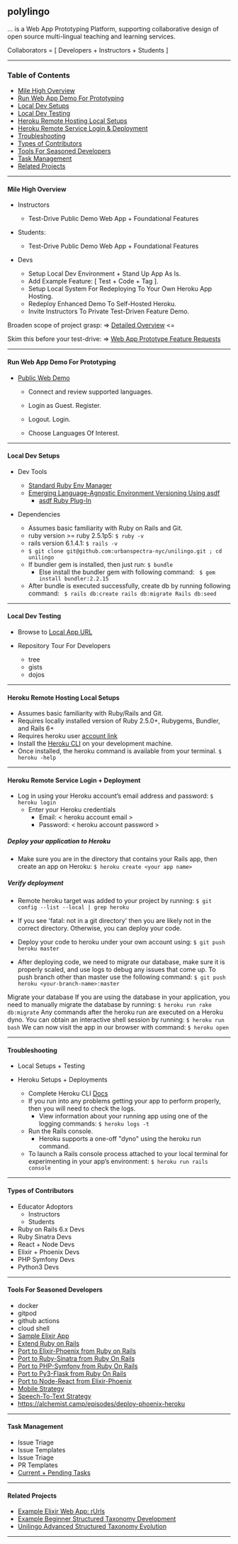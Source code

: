 ## polylingo ![]()

... is a Web App Prototyping Platform, supporting collaborative design of open source multi-lingual teaching and learning services.

Collaborators = [ Developers + Instructors + Students ]

---

### Table of Contents
- [Mile High Overview](#mile-high-overview)
- [Run Web App Demo For Prototyping](#run-web-app-demo-for-prototyping)
- [Local Dev Setups](#local-dev-setups)
- [Local Dev Testing](#local-dev-testing)
- [Heroku Remote Hosting Local Setups](#heroku-remote-hosting-local-setups)
- [Heroku Remote Service Login & Deployment](#heroku-remote-service-login-&-deployments)
- [Troubleshooting](#troubleshooting)
- [Types of Contributors](#types-of-contributors)
- [Tools For Seasoned Developers](#tools-for-seasoned-developers)
- [Task Management](#task-management)
- [Related Projects](#related-projects)

---

#### Mile High Overview

- Instructors
  - Test-Drive Public Demo Web App + Foundational Features

- Students: 
  - Test-Drive Public Demo Web App + Foundational Features

- Devs
  - Setup Local Dev Environment + Stand Up App As Is.
  - Add Example Feature: [ Test + Code + Tag ].
  - Setup Local System For Redeploying To Your Own Heroku App Hosting.
  - Redeploy Enhanced Demo To Self-Hosted Heroku.
  - Invite Instructors To Private Test-Driven Feature Demo.

Broaden scope of project grasp: =>  [Detailed Overview](/readmeResources/detailed-overview.md) <=

Skim this before your test-drive: =>  [Web App Prototype Feature Requests](/readmeResources/feature-requests.md)

---

#### Run Web App Demo For Prototyping

- [Public Web Demo](https://uni-lingo.herokuapp.com/)
  - Connect and review supported languages.

  - Login as Guest.  Register.

  - Logout. Login.

  - Choose Languages Of Interest.

---

#### Local Dev Setups

- Dev Tools
  - [Standard Ruby Env Manager](https://github.com/rbenv/rbenv)
  - [Emerging Language-Agnostic Environment Versioning Using asdf](https://asdf-vm.com/)
    - [asdf Ruby Plug-In](https://github.com/asdf-vm/asdf-ruby)

- Dependencies
  - Assumes basic familiarity with Ruby on Rails and Git.
  - ruby version >= ruby 2.5.1p5: ``` $ ruby -v ```
  - rails version 6.1.4.1: ``` $ rails -v ```
  - ``` $ git clone git@github.com:urbanspectra-nyc/unilingo.git ; cd unilingo ```
  - If bundler gem is installed, then just run: ``` $ bundle ```
    - Else install the bundler gem with following command: ``` $ gem install bundler:2.2.15```
  - After bundle is executed successfully, create db by running following command: ``` $ rails db:create rails db:migrate Rails db:seed```

---

#### Local Dev Testing
- Browse to [Local App URL](https://localhost:34456)

- Repository Tour For Developers
  - tree
  - gists
  - dojos


---

#### Heroku Remote Hosting Local Setups
- Assumes basic familiarity with Ruby/Rails and Git.
- Requires locally installed version of Ruby 2.5.0+, Rubygems, Bundler, and Rails 6+
- Requires heroku user [account link](https://signup.heroku.com/devcenter)
- Install the [Heroku CLI](https://devcenter.heroku.com/articles/heroku-cli#download-and-install) on your development machine.
- Once installed, the heroku command is available from your terminal.  ``` $ heroku -help ```

---

#### Heroku Remote Service Login + Deployment
- Log in using your Heroku account’s email address and password:  ```$ heroku login```
  - Enter your Heroku credentials
    - Email: < heroku account email >
    - Password: < heroku account password >

##### Deploy your application to Heroku
- Make sure you are in the directory that contains your Rails app, then create an app on Heroku:
```$ heroku create <your app name>```

##### Verify deployment

- Remote heroku target was added to your project by running: ```$ git config --list --local | grep heroku```
- If you see 'fatal: not in a git directory' then you are likely not in the correct directory. Otherwise, you can deploy your code.

- Deploy your code to heroku under your own account using: ``` $ git push heroku master ```
- After deploying code, we need to migrate our database, make sure it is properly scaled, and use logs to debug any issues that come up.
To push branch other than master use the following command:  ``` $ git push heroku <your-branch-name>:master ```

Migrate your database 
If you are using the database in your application, you need to manually migrate the database by running:
``` $ heroku run rake db:migrate ```
Any commands after the heroku run are executed on a Heroku dyno.
You can obtain an interactive shell session by running: ``` $ heroku run bash ```
We can now visit the app in our browser with command: ``` $ heroku open ```

---

#### Troubleshooting

- Local Setups + Testing

- Heroku Setups + Deployments
  - Complete Heroku CLI [Docs](https://devcenter.heroku.com/categories/command-line)
  - If you run into any problems getting your app to perform properly, then you will need to check the logs.
    - View information about your running app using one of the logging commands: ``` $ heroku logs -t ```
  - Run the Rails console.
    - Heroku supports a one-off "dyno" using the heroku run command.
  - To launch a Rails console process attached to your local terminal for experimenting in your app’s environment:
  ``` $ heroku run rails console ```

---

#### Types of Contributors
- Educator Adoptors
  - Instructors
  - Students
- Ruby on Rails 6.x Devs
- Ruby Sinatra Devs
- React + Node Devs
- Elixir + Phoenix Devs
- PHP Symfony Devs
- Python3 Devs

---

#### Tools For Seasoned Developers
  - docker
  - gitpod
  - github actions
  - cloud shell
  - [Sample Elixir App]()
  - [Extend Ruby on Rails]()
  - [Port to Elixir-Phoenix from Ruby on Rails](https://github.com/mauricew/from-activerecord-to-ecto)
  - [Port to Ruby-Sinatra from Ruby On Rails ]()
  - [Port to PHP-Symfony from Ruby On Rails]()
  - [Port to Py3-Flask from Ruby On Rails]()
  - [Port to Node-React from Elixir-Phoenix]()
  - [Mobile Strategy]()
  - [Speech-To-Text Strategy]()
  - https://alchemist.camp/episodes/deploy-phoenix-heroku
---

#### Task Management
- Issue Triage
- Issue Templates
- Issue Triage
- PR Templates
- [Current + Pending Tasks](readmeResources/tasks.md)

---

#### Related Projects
- [Example Elixir Web App: rUrls]()
- [Example Beginner Structured Taxonomy Development]()
- [Unilingo Advanced Structured Taxonomy Evolution]()

---
